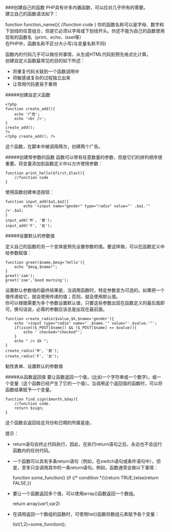 ###创建自己的函数
PHP具有许多内置函数，可以应对几乎所有的需要。      
建立自己的函数语法如下：      

function function_name(){
  //function code
}
你的函数名称可以是字母、数字和下划线的任意组合，但是它必须以字母或下划线开头。你还不能为自己的函数使用现有的函数名（print、echo、isset等）       
在PHP中，函数名称不区分大小写(与变量名称不同)      
      
函数内的代码几乎可以做任何事情，从生成HTML代码到预先格式化计算。         
创建自定义函数最常见的目的如下所述：         

 - 将重复代码关联到一个函数调用中
 - 将敏感或复杂的过程独立出来
 - 让常用代码更易于重用

#####创建自定义函数

	<?php
	function create_add(){
		echo '广告';
		echo '<br />';
	}
	create_add();
	?>
	<?php create_add(); ?>

这个函数，在脚本中被调用两次，创建两个广告。      

#####创建带参数的函数
函数可以带有任意数量的参数，但是它们的排列顺序很重要。将变量添加到函数定义中以允许使用参数：

	function print_hello($first,$last){
		//function code
	}

使用函数创建单选按钮：

	function input_add($a1,$a2){
			echo '<input name="gender" type="radio" value="' .$a1.'" />'.$a2;
	}
	input_add('M', '男');
	input_add('F', '女');

#####设置默认的参数值

定义自己的函数的另一个变体是预先设置参数的值。要这样做，可以在函数定义中给参数赋值：

	function greet($name,$msg='hello'){
		echo "$msg,$name!";
	}
	greet('sam');
	greet('zoe','Good morning');

设置默认参数值的最终结果是，当调用函数时，特定参数变为可选的。如果把一个值传递给它，就会使用传递的值；否则，就会使用默认值。         
你可以根据需要为多个参数设置默认值，只要这些参数出现在函数定义的最后面即可。换句话说，必需的参数应该总是出现在最前面。        

	function create_radio($value,$k,$name='gender'){
		echo '<input type="radio" name="'.$name.'" value="'.$value.'"';
		if(isset($_POST[$name]) && ($_POST[$name] == $value)){
			echo ' checked="checked"';
		}
		echo " /> $k ";
	}
	create_radio('M', '男');
	create_radio('F', '女');

黏性表单、设置默认的参数值

#####从函数返回值
要让函数返回一个值，(比如一个字符串或一个数字)，或一个变量（这个函数已经产生了它的一个值）。当调用这个返回值的函数时，可以将函数结果赋予一个变量。

	function find_sign($month,$day){
		//function code.
		return $sign;
	}

这个函数会返回给定月份和日期的所属星座。          
             
提示：          
 - return语句会终止代码执行，因此，在执行return语句之后，永远也不会运行函数内的任何代码。
 - 一个函数可以具有多条return语句（例如，在switch语句或条件语句中），但是，至多只会调用其中的一条return语句。例如，函数通常会做以下事情：

   function some_function() {if (/* condition */){return  TRUE;}else{return FALSE;}}

- 要让一个函数返回多个值，可以使用array()函数返回一个数组。

	return array($var1,$var2)

- 在调用返回一个数组的函数时，可使用list()函数将数组元素赋予各个变量：

	list($1,$2)=some_function();

